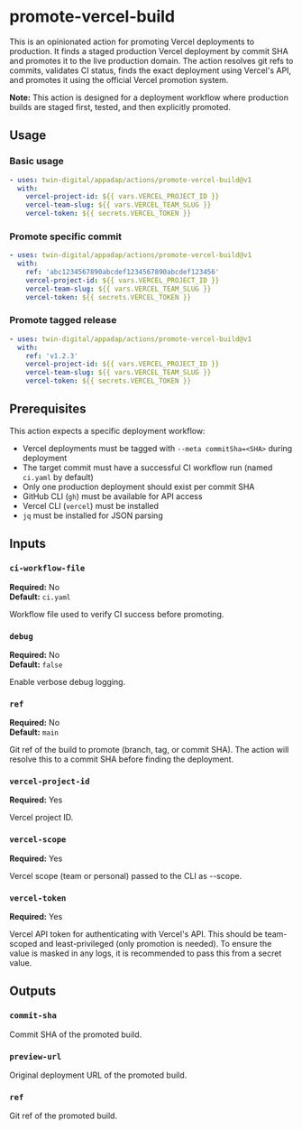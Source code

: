 # promote-vercel-build

This is an opinionated action for promoting Vercel deployments to production. It finds a staged production Vercel deployment by commit SHA and promotes it to the live production domain. The action resolves git refs to commits, validates CI status, finds the exact deployment using Vercel's API, and promotes it using the official Vercel promotion system.

**Note:** This action is designed for a deployment workflow where production builds are staged first, tested, and then explicitly promoted.

## Usage

### Basic usage

```yaml
- uses: twin-digital/appadap/actions/promote-vercel-build@v1
  with:
    vercel-project-id: ${{ vars.VERCEL_PROJECT_ID }}
    vercel-team-slug: ${{ vars.VERCEL_TEAM_SLUG }}
    vercel-token: ${{ secrets.VERCEL_TOKEN }}
```

### Promote specific commit

```yaml
- uses: twin-digital/appadap/actions/promote-vercel-build@v1
  with:
    ref: 'abc1234567890abcdef1234567890abcdef123456'
    vercel-project-id: ${{ vars.VERCEL_PROJECT_ID }}
    vercel-team-slug: ${{ vars.VERCEL_TEAM_SLUG }}
    vercel-token: ${{ secrets.VERCEL_TOKEN }}
```

### Promote tagged release

```yaml
- uses: twin-digital/appadap/actions/promote-vercel-build@v1
  with:
    ref: 'v1.2.3'
    vercel-project-id: ${{ vars.VERCEL_PROJECT_ID }}
    vercel-team-slug: ${{ vars.VERCEL_TEAM_SLUG }}
    vercel-token: ${{ secrets.VERCEL_TOKEN }}
```

## Prerequisites

This action expects a specific deployment workflow:

- Vercel deployments must be tagged with `--meta commitSha=<SHA>` during deployment
- The target commit must have a successful CI workflow run (named `ci.yaml` by default)
- Only one production deployment should exist per commit SHA
- GitHub CLI (`gh`) must be available for API access
- Vercel CLI (`vercel`) must be installed
- `jq` must be installed for JSON parsing

## Inputs

### `ci-workflow-file`

**Required:** No  
**Default:** `ci.yaml`

Workflow file used to verify CI success before promoting.

### `debug`

**Required:** No  
**Default:** `false`

Enable verbose debug logging.

### `ref`

**Required:** No  
**Default:** `main`

Git ref of the build to promote (branch, tag, or commit SHA). The action will resolve this to a commit SHA before finding the deployment.

### `vercel-project-id`

**Required:** Yes

Vercel project ID.

### `vercel-scope`

**Required:** Yes

Vercel scope (team or personal) passed to the CLI as --scope.

### `vercel-token`

**Required:** Yes

Vercel API token for authenticating with Vercel's API. This should be team-scoped and least-privileged (only promotion
is needed). To ensure the value is masked in any logs, it is recommended to pass this from a secret value.

## Outputs

### `commit-sha`

Commit SHA of the promoted build.

### `preview-url`

Original deployment URL of the promoted build.

### `ref`

Git ref of the promoted build.

